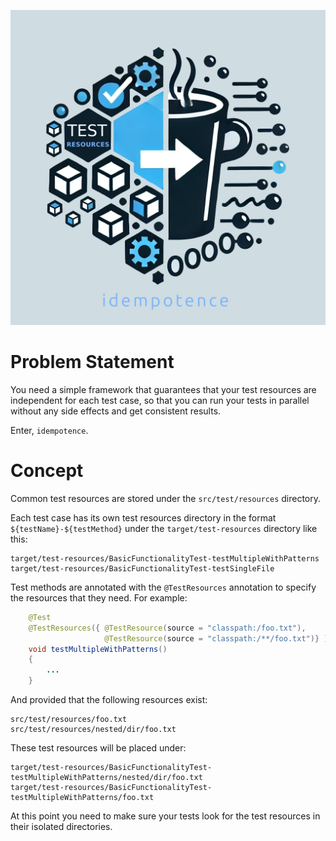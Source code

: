 
<p align="center">
  <img src="docs/resources/images/idempotence-4-1.webp" />
</p>

# Problem Statement

You need a simple framework that guarantees that your test resources are independent for each test case,
so that you can run your tests in parallel without any side effects and get consistent results.

Enter, `idempotence`.

# Concept

Common test resources are stored under the `src/test/resources` directory.

Each test case has its own test resources directory in the format `${testName}-${testMethod}` under the
`target/test-resources` directory like this:
```
target/test-resources/BasicFunctionalityTest-testMultipleWithPatterns
target/test-resources/BasicFunctionalityTest-testSingleFile
```

Test methods are annotated with the `@TestResources` annotation to specify the resources that they need. For example:
```java
    @Test
    @TestResources({ @TestResource(source = "classpath:/foo.txt"),
                     @TestResource(source = "classpath:/**/foo.txt")} )
    void testMultipleWithPatterns()
    {
        ...
    }
```

And provided that the following resources exist:
```
src/test/resources/foo.txt
src/test/resources/nested/dir/foo.txt
```

These test resources will be placed under:
```
target/test-resources/BasicFunctionalityTest-testMultipleWithPatterns/nested/dir/foo.txt
target/test-resources/BasicFunctionalityTest-testMultipleWithPatterns/foo.txt
```

At this point you need to make sure your tests look for the test resources in their isolated directories.
